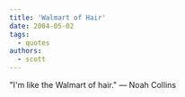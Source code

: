 ```yaml
---
title: 'Walmart of Hair'
date: 2004-05-02
tags:
  - quotes
authors:
  - scott
---
```


"I'm like the Walmart of hair." — Noah Collins
